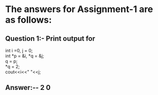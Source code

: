 # The answers for Assignment-1 are as follows:


## Question 1:- Print output for

int i =0, j = 0; <br>
int *p = &i, *q = &j;<br>
q = p;<br>
*q = 2;<br>
cout<<i<<" "<<j;<br>

## Answer:-- 2 0
